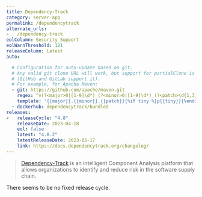```yaml
---
title: Dependency-Track
category: server-app
permalink: /dependencytrack
alternate_urls:
-   /dependency-track
eolColumn: Security Support
eolWarnThreshold: 121
releaseColumn: Latest
auto:

  # Configuration for auto-update based on git.
  # Any valid git clone URL will work, but support for partialClone is necessary
  # (GitHub and GitLab support it).
  # For example, for Apache Maven:
  - git: https://github.com/apache/maven.git
    regex: ^v(?<major>0|[1-9]\d*)_(?<minor>0|[1-9]\d*)_(?<patch>\d{1,3})_?(?<tiny>\d+)?$
    template: '{{major}}.{{minor}}.{{patch}}{%if tiny %}p{{tiny}}{%endif%}'
  - dockerhub: dependencytrack/bundled
releases:
-   releaseCycle: "4.8"
    releaseDate: 2023-04-18
    eol: false
    latest: "4.8.2"
    latestReleaseDate: 2023-05-17
    link: https://docs.dependencytrack.org/changelog/
---
```


> [Dependency-Track](https://dependencytrack.org/) is an intelligent Component Analysis platform that allows organizations to identify and reduce risk in the software supply chain.

There seems to be no fixed release cycle.
  
